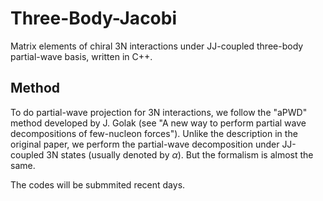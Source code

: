 # Three-Body-Jacobi
Matrix elements of chiral 3N interactions under JJ-coupled three-body partial-wave basis, written in C++.

## Method
To do partial-wave projection for 3N interactions, we follow the "aPWD" method developed by J. Golak (see "A new way to perform partial wave decompositions of few-nucleon forces").
Unlike the description in the original paper, we perform the partial-wave decomposition under JJ-coupled 3N states (usually denoted by $\alpha$). But the formalism is almost the same.

The codes will be submmited recent days.
